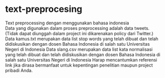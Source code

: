 # text-preprocesing
Text preprocessing dengan menggunakan bahasa indonesia
<br>Data yang digunakan dalam proses preprocessing adalah data tweets. (Tidak dapat diunggah dalam project ini dikarenakan policy dari Twitter.)</br>
Data kamus.txt merupakan data list stop words yang telah dibuat dan telah didiskusikan dengan dosen Bahasa Indonesia di salah satu Universitas Negeri di Indonesia
Data slang.csv merupakan data list kata normalisasi yang telah dibuat dan telah didiskusikan dengan dosen Bahasa Indonesia di salah satu Universitas Negeri di Indonesia
Harap mencantumkan referensi link jika dirasa bermanfaat untuk kepentingan penelitian maupun project pribadi Anda.
